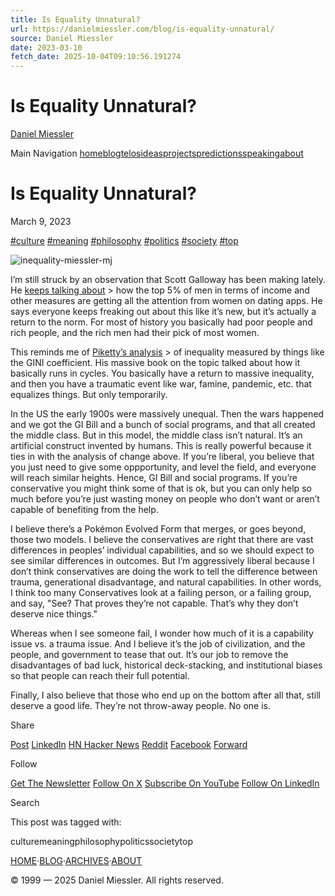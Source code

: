 ```yaml
---
title: Is Equality Unnatural?
url: https://danielmiessler.com/blog/is-equality-unnatural/
source: Daniel Miessler
date: 2023-03-10
fetch_date: 2025-10-04T09:10:56.191274
---
```


# Is Equality Unnatural?

[Daniel Miessler](https://danielmiessler.com)

Main Navigation [home](/)[blog](/blog/)[telos](/telos/)[ideas](/ideas/)[projects](/projects/)[predictions](/predictions/)[speaking](/speaking/)[about](/about/)

# Is Equality Unnatural?

March 9, 2023

[#culture](/archives/?tag=culture) [#meaning](/archives/?tag=meaning) [#philosophy](/archives/?tag=philosophy) [#politics](/archives/?tag=politics) [#society](/archives/?tag=society) [#top](/archives/?tag=top)

![inequality-miessler-mj](/images/c7464069-0af8-4e94-b0f9-fd4689a16d52-inequality-miessler-mj.png)

I’m still struck by an observation that Scott Galloway has been making lately. He [keeps talking about](https://www.profgalloway.com?utm_source=danielmiessler.com&utm_medium=newsletter&utm_campaign=is-equality-unnatural) > how the top 5% of men in terms of income and other measures are getting all the attention from women on dating apps. He says everyone keeps freaking out about this like it’s new, but it’s actually a return to the norm. For most of history you basically had poor people and rich people, and the rich men had their pick of most women.

This reminds me of [Piketty’s analysis](https://www.newyorker.com/news/john-cassidy/pikettys-inequality-story-in-six-charts?utm_source=danielmiessler.com&utm_medium=newsletter&utm_campaign=is-equality-unnatural) > of inequality measured by things like the GINI coefficient. His massive book on the topic talked about how it basically runs in cycles. You basically have a return to massive inequality, and then you have a traumatic event like war, famine, pandemic, etc. that equalizes things. But only temporarily.

In the US the early 1900s were massively unequal. Then the wars happened and we got the GI Bill and a bunch of social programs, and that all created the middle class. But in this model, the middle class isn’t natural. It’s an artificial construct invented by humans. This is really powerful because it ties in with the analysis of change above. If you’re liberal, you believe that you just need to give some oppportunity, and level the field, and everyone will reach similar heights. Hence, GI Bill and social programs. If you’re conservative you might think some of that is ok, but you can only help so much before you’re just wasting money on people who don’t want or aren’t capable of benefiting from the help.

I believe there’s a Pokémon Evolved Form that merges, or goes beyond, those two models. I believe the conservatives are right that there are vast differences in peoples’ individual capabilities, and so we should expect to see similar differences in outcomes. But I’m aggressively liberal because I don’t think conservatives are doing the work to tell the difference between trauma, generational disadvantage, and natural capabilities. In other words, I think too many Conservatives look at a failing person, or a failing group, and say, "See? That proves they’re not capable. That’s why they don’t deserve nice things."

Whereas when I see someone fail, I wonder how much of it is a capability issue vs. a trauma issue. And I believe it’s the job of civilization, and the people, and government to tease that out. It’s our job to remove the disadvantages of bad luck, historical deck-stacking, and institutional biases so that people can reach their full potential.

Finally, I also believe that those who end up on the bottom after all that, still deserve a good life. They’re not throw-away people. No one is.

Share

[Post](https://ul.live/share/x?url=https%3A%2F%2Fdanielmiessler.com%2Fblog%2Fis-equality-unnatural&title=Is%20Equality%20Unnatural%3F "Share on X")  [LinkedIn](https://ul.live/share/linkedin?url=https%3A%2F%2Fdanielmiessler.com%2Fblog%2Fis-equality-unnatural&title=Is%20Equality%20Unnatural%3F "Share on LinkedIn") [HN Hacker News](https://ul.live/share/hn?url=https%3A%2F%2Fdanielmiessler.com%2Fblog%2Fis-equality-unnatural&title=Is%20Equality%20Unnatural%3F "Share on Hacker News")  [Reddit](https://ul.live/share/reddit?url=https%3A%2F%2Fdanielmiessler.com%2Fblog%2Fis-equality-unnatural&title=Is%20Equality%20Unnatural%3F "Share on Reddit")  [Facebook](https://ul.live/share/facebook?url=https%3A%2F%2Fdanielmiessler.com%2Fblog%2Fis-equality-unnatural&title=Is%20Equality%20Unnatural%3F "Share on Facebook")  [Forward](https://ul.live/share/email?url=https%3A%2F%2Fdanielmiessler.com%2Fblog%2Fis-equality-unnatural&title=Is%20Equality%20Unnatural%3F "Share via Email")

Follow

[Get The Newsletter](https://ul.live/nlpostfooter?url=https%3A%2F%2Fdanielmiessler.com%2Fblog%2Fis-equality-unnatural&title=Is%20Equality%20Unnatural%3F)  [Follow On X](https://ul.live/xpostfooter?url=https%3A%2F%2Fdanielmiessler.com%2Fblog%2Fis-equality-unnatural&title=Is%20Equality%20Unnatural%3F)  [Subscribe On YouTube](https://ul.live/ytpostfooter?url=https%3A%2F%2Fdanielmiessler.com%2Fblog%2Fis-equality-unnatural&title=Is%20Equality%20Unnatural%3F)  [Follow On LinkedIn](https://ul.live/lipostfooter?url=https%3A%2F%2Fdanielmiessler.com%2Fblog%2Fis-equality-unnatural&title=Is%20Equality%20Unnatural%3F)

Search

This post was tagged with:

culturemeaningphilosophypoliticssocietytop

[HOME](/)·[BLOG](/blog)·[ARCHIVES](/archives)·[ABOUT](/about)

© 1999 — 2025 Daniel Miessler. All rights reserved.
